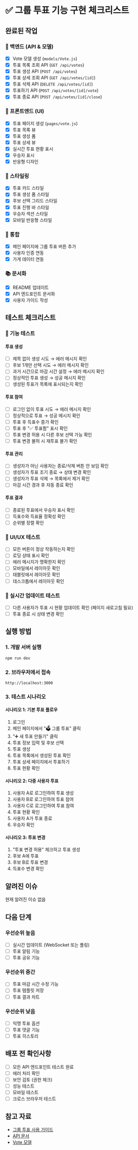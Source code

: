 # ✅ 그룹 투표 기능 구현 체크리스트

## 완료된 작업

### 📁 백엔드 (API & 모델)
- [x] Vote 모델 생성 (`models/Vote.js`)
- [x] 투표 목록 조회 API (`GET /api/votes`)
- [x] 투표 생성 API (`POST /api/votes`)
- [x] 투표 상세 조회 API (`GET /api/votes/[id]`)
- [x] 투표 삭제 API (`DELETE /api/votes/[id]`)
- [x] 투표하기 API (`POST /api/votes/[id]/vote`)
- [x] 투표 종료 API (`POST /api/votes/[id]/close`)

### 🎨 프론트엔드 (UI)
- [x] 투표 페이지 생성 (`pages/vote.js`)
- [x] 투표 목록 뷰
- [x] 투표 생성 폼
- [x] 투표 상세 뷰
- [x] 실시간 투표 현황 표시
- [x] 우승자 표시
- [x] 반응형 디자인

### 🎨 스타일링
- [x] 투표 카드 스타일
- [x] 투표 생성 폼 스타일
- [x] 후보 선택 그리드 스타일
- [x] 투표 진행 바 스타일
- [x] 우승자 섹션 스타일
- [x] 모바일 반응형 스타일

### 🔗 통합
- [x] 메인 페이지에 그룹 투표 버튼 추가
- [x] 사용자 인증 연동
- [x] 가게 데이터 연동

### 📚 문서화
- [x] README 업데이트
- [x] API 엔드포인트 문서화
- [x] 사용자 가이드 작성

## 테스트 체크리스트

### 🧪 기능 테스트

#### 투표 생성
- [ ] 제목 없이 생성 시도 → 에러 메시지 확인
- [ ] 후보 1개만 선택 시도 → 에러 메시지 확인
- [ ] 과거 시간으로 마감 시간 설정 → 에러 메시지 확인
- [ ] 정상적인 투표 생성 → 성공 메시지 확인
- [ ] 생성된 투표가 목록에 표시되는지 확인

#### 투표 참여
- [ ] 로그인 없이 투표 시도 → 에러 메시지 확인
- [ ] 정상적으로 투표 → 성공 메시지 확인
- [ ] 투표 후 득표수 증가 확인
- [ ] 투표 후 "✅ 투표함" 표시 확인
- [ ] 투표 변경 허용 시 다른 후보 선택 가능 확인
- [ ] 투표 변경 불허 시 재투표 불가 확인

#### 투표 관리
- [ ] 생성자가 아닌 사용자는 종료/삭제 버튼 안 보임 확인
- [ ] 생성자가 투표 조기 종료 → 상태 변경 확인
- [ ] 생성자가 투표 삭제 → 목록에서 제거 확인
- [ ] 마감 시간 경과 후 자동 종료 확인

#### 투표 결과
- [ ] 종료된 투표에서 우승자 표시 확인
- [ ] 득표수와 득표율 정확성 확인
- [ ] 순위별 정렬 확인

### 🎨 UI/UX 테스트
- [ ] 모든 버튼이 정상 작동하는지 확인
- [ ] 로딩 상태 표시 확인
- [ ] 에러 메시지가 명확한지 확인
- [ ] 모바일에서 레이아웃 확인
- [ ] 태블릿에서 레이아웃 확인
- [ ] 데스크톱에서 레이아웃 확인

### 🔄 실시간 업데이트 테스트
- [ ] 다른 사용자가 투표 시 현황 업데이트 확인 (페이지 새로고침 필요)
- [ ] 투표 종료 시 상태 변경 확인

## 실행 방법

### 1. 개발 서버 실행
```bash
npm run dev
```

### 2. 브라우저에서 접속
```
http://localhost:3000
```

### 3. 테스트 시나리오

#### 시나리오 1: 기본 투표 플로우
1. 로그인
2. 메인 페이지에서 "🗳️ 그룹 투표" 클릭
3. "➕ 새 투표 만들기" 클릭
4. 투표 정보 입력 및 후보 선택
5. 투표 생성
6. 투표 목록에서 생성된 투표 확인
7. 투표 상세 페이지에서 투표하기
8. 투표 현황 확인

#### 시나리오 2: 다중 사용자 투표
1. 사용자 A로 로그인하여 투표 생성
2. 사용자 B로 로그인하여 투표 참여
3. 사용자 C로 로그인하여 투표 참여
4. 투표 현황 확인
5. 사용자 A가 투표 종료
6. 우승자 확인

#### 시나리오 3: 투표 변경
1. "투표 변경 허용" 체크하고 투표 생성
2. 후보 A에 투표
3. 후보 B로 투표 변경
4. 득표수 변경 확인

## 알려진 이슈

현재 알려진 이슈 없음

## 다음 단계

### 우선순위 높음
- [ ] 실시간 업데이트 (WebSocket 또는 폴링)
- [ ] 투표 알림 기능
- [ ] 투표 공유 기능

### 우선순위 중간
- [ ] 투표 마감 시간 수정 기능
- [ ] 투표 템플릿 저장
- [ ] 투표 결과 차트

### 우선순위 낮음
- [ ] 익명 투표 옵션
- [ ] 투표 댓글 기능
- [ ] 투표 히스토리

## 배포 전 확인사항

- [ ] 모든 API 엔드포인트 테스트 완료
- [ ] 에러 처리 확인
- [ ] 보안 검토 (권한 체크)
- [ ] 성능 테스트
- [ ] 모바일 테스트
- [ ] 크로스 브라우저 테스트

## 참고 자료

- [그룹 투표 사용 가이드](./docs/GROUP_VOTE_GUIDE.md)
- [API 문서](./README.md#-api-엔드포인트)
- [Vote 모델](./models/Vote.js)
